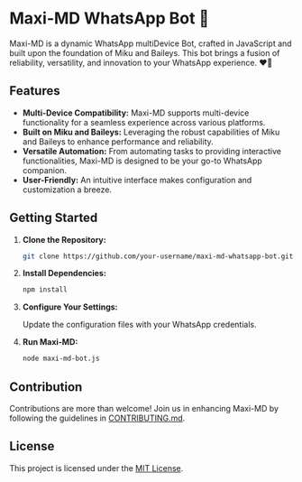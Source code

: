 # Maxi-MD WhatsApp Bot 🚀

Maxi-MD is a dynamic WhatsApp multiDevice Bot, crafted in JavaScript and built upon the foundation of Miku and Baileys. This bot brings a fusion of reliability, versatility, and innovation to your WhatsApp experience. ❤💫

## Features

- **Multi-Device Compatibility:** Maxi-MD supports multi-device functionality for a seamless experience across various platforms.
- **Built on Miku and Baileys:** Leveraging the robust capabilities of Miku and Baileys to enhance performance and reliability.
- **Versatile Automation:** From automating tasks to providing interactive functionalities, Maxi-MD is designed to be your go-to WhatsApp companion.
- **User-Friendly:** An intuitive interface makes configuration and customization a breeze.

## Getting Started

1. **Clone the Repository:**

    ```bash
    git clone https://github.com/your-username/maxi-md-whatsapp-bot.git
    ```

2. **Install Dependencies:**

    ```bash
    npm install
    ```

3. **Configure Your Settings:**

    Update the configuration files with your WhatsApp credentials.

4. **Run Maxi-MD:**

    ```bash
    node maxi-md-bot.js
    ```

## Contribution

Contributions are more than welcome! Join us in enhancing Maxi-MD by following the guidelines in [CONTRIBUTING.md](CONTRIBUTING.md).

## License

This project is licensed under the [MIT License](LICENSE).
